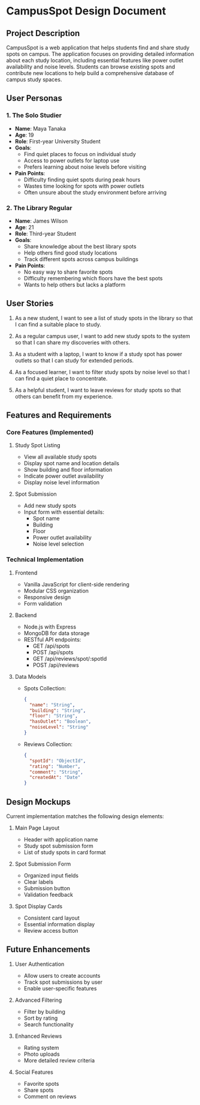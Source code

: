 # CampusSpot Design Document

## Project Description
CampusSpot is a web application that helps students find and share study spots on campus. The application focuses on providing detailed information about each study location, including essential features like power outlet availability and noise levels. Students can browse existing spots and contribute new locations to help build a comprehensive database of campus study spaces.

## User Personas

### 1. The Solo Studier
- **Name**: Maya Tanaka
- **Age**: 19
- **Role**: First-year University Student
- **Goals**: 
  - Find quiet places to focus on individual study
  - Access to power outlets for laptop use
  - Prefers learning about noise levels before visiting
- **Pain Points**:
  - Difficulty finding quiet spots during peak hours
  - Wastes time looking for spots with power outlets
  - Often unsure about the study environment before arriving

### 2. The Library Regular
- **Name**: James Wilson
- **Age**: 21
- **Role**: Third-year Student
- **Goals**:
  - Share knowledge about the best library spots
  - Help others find good study locations
  - Track different spots across campus buildings
- **Pain Points**:
  - No easy way to share favorite spots
  - Difficulty remembering which floors have the best spots
  - Wants to help others but lacks a platform

## User Stories

1. As a new student, I want to see a list of study spots in the library so that I can find a suitable place to study.

2. As a regular campus user, I want to add new study spots to the system so that I can share my discoveries with others.

3. As a student with a laptop, I want to know if a study spot has power outlets so that I can study for extended periods.

4. As a focused learner, I want to filter study spots by noise level so that I can find a quiet place to concentrate.

5. As a helpful student, I want to leave reviews for study spots so that others can benefit from my experience.

## Features and Requirements

### Core Features (Implemented)
1. Study Spot Listing
   - View all available study spots
   - Display spot name and location details
   - Show building and floor information
   - Indicate power outlet availability
   - Display noise level information

2. Spot Submission
   - Add new study spots
   - Input form with essential details:
     - Spot name
     - Building
     - Floor
     - Power outlet availability
     - Noise level selection

### Technical Implementation
1. Frontend
   - Vanilla JavaScript for client-side rendering
   - Modular CSS organization
   - Responsive design
   - Form validation

2. Backend
   - Node.js with Express
   - MongoDB for data storage
   - RESTful API endpoints:
     - GET /api/spots
     - POST /api/spots
     - GET /api/reviews/spot/:spotId
     - POST /api/reviews

3. Data Models
   - Spots Collection:
     ```json
     {
       "name": "String",
       "building": "String",
       "floor": "String",
       "hasOutlet": "Boolean",
       "noiseLevel": "String"
     }
     ```
   - Reviews Collection:
     ```json
     {
       "spotId": "ObjectId",
       "rating": "Number",
       "comment": "String",
       "createdAt": "Date"
     }
     ```

## Design Mockups
Current implementation matches the following design elements:

1. Main Page Layout
   - Header with application name
   - Study spot submission form
   - List of study spots in card format

2. Spot Submission Form
   - Organized input fields
   - Clear labels
   - Submission button
   - Validation feedback

3. Spot Display Cards
   - Consistent card layout
   - Essential information display
   - Review access button

## Future Enhancements
1. User Authentication
   - Allow users to create accounts
   - Track spot submissions by user
   - Enable user-specific features

2. Advanced Filtering
   - Filter by building
   - Sort by rating
   - Search functionality

3. Enhanced Reviews
   - Rating system
   - Photo uploads
   - More detailed review criteria

4. Social Features
   - Favorite spots
   - Share spots
   - Comment on reviews
